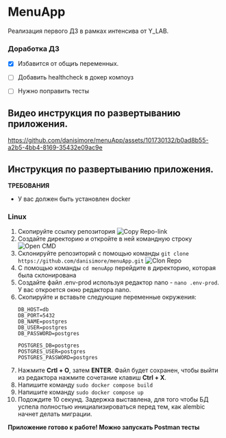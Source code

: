 # MenuApp
Реализация первого ДЗ в рамках интенсива от Y_LAB.

### Доработка ДЗ
- [x] Избавится от общиъ переменных.
- [ ] Добавить healthcheck в докер компоуз
- [ ] Нужно поправить тесты


## Видео инструкция по развертыванию приложения.


https://github.com/danisimore/menuApp/assets/101730132/b0ad8b55-a2b5-4bb4-8169-35432e09ac9e



## Инструкция по развертыванию приложения.
**ТРЕБОВАНИЯ**
+ У вас должен быть установлен docker
### Linux
1. Скопируйте ссылку репозитория ![Copy Repo-link](https://i.imgur.com/p8WPXpm.png)
2. Создайте директорию и откройте в ней командную строку ![Open CMD](https://i.imgur.com/DQay8e8.png)
3. Склонируйте репозиторий с помощью команды `git clone https://github.com/danisimore/menuApp.git` ![Clon Repo](https://i.imgur.com/FkDS1pr.png)
4. С помощью команды `cd menuApp` перейдите в директорию, которая была склонирована
5. Создайте файл .env-prod используя редактор nano - `nano .env-prod`. У вас откроется окно редактора nano.
6. Скопируйте и вставьте следующие переменные окружения:
   ```
   DB_HOST=db
   DB_PORT=5432
   DB_NAME=postgres
   DB_USER=postgres
   DB_PASSWORD=postgres
    
   POSTGRES_DB=postgres
   POSTGRES_USER=postgres
   POSTGRES_PASSWORD=postgres
   ```
7. Нажмите **Crtl + O**, затем **ENTER**. Файл будет сохранен, чтобы выйти из редактора нажмите сочетание клавиш **Ctrl + X**.
8. Напишите команду `sudo docker compose build`
9. Напишите команду `sudo docker compose up`
10. Подождите 10 секунд. Задержка выставлена, для того чтобы БД успела полностью инициализироваться перед тем, как alembic начнет делать миграции.

**Приложение готово к работе! Можно запускать Postman тесты**
